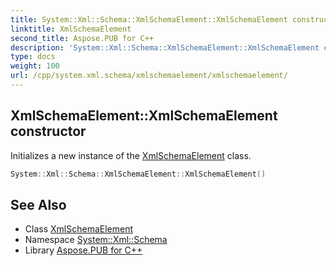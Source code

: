 ```yaml
---
title: System::Xml::Schema::XmlSchemaElement::XmlSchemaElement constructor
linktitle: XmlSchemaElement
second_title: Aspose.PUB for C++
description: 'System::Xml::Schema::XmlSchemaElement::XmlSchemaElement constructor. Initializes a new instance of the XmlSchemaElement class in C++.'
type: docs
weight: 100
url: /cpp/system.xml.schema/xmlschemaelement/xmlschemaelement/
---
```

## XmlSchemaElement::XmlSchemaElement constructor


Initializes a new instance of the [XmlSchemaElement](../) class.

```cpp
System::Xml::Schema::XmlSchemaElement::XmlSchemaElement()
```

## See Also

* Class [XmlSchemaElement](../)
* Namespace [System::Xml::Schema](../../)
* Library [Aspose.PUB for C++](../../../)
